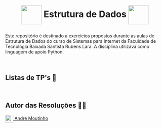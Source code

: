 # <p align=center><img align="center" src="https://i.imgur.com/77SkDbP.png" height="60" width="65"/> Estrutura de Dados <img align="center" src="https://i.imgur.com/77SkDbP.png" height="60" width="65"/></p>

<p>Este repositório é destinado a exercícios propostos durante as aulas de Estrutura de Dados do curso de Sistemas para Internet da Faculdade de Tecnologia Baixada Santista Rubens Lara. A disciplina utilizava como linguagem de apoio Python.</p>

<br>
<h2>Listas de TP's 📂</h2>

<br>
<h2>Autor das Resoluções 👨‍💼</h2>
<a href="https://github.com/AhMoutinho/" title="André Moutinho"><img align="center" src="https://i.imgur.com/VN0Vh9S.png" width="25"/> André Moutinho</a></br> 

